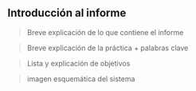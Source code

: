 ## Introducción al informe

> Breve explicación de lo que contiene el informe

> Breve explicación de la práctica + palabras clave

> Lista y explicación de objetivos

> imagen esquemática del sistema